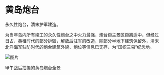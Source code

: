 # 黄岛炮台

永久性炮台，清末护军建造。

为当年岛内所有竣工的永久性炮台之中火力最强，炮台距主景区距离适中，但经过日占、英租时代的部分拆毁，解放后驻军的改造，除部分半地下建筑保留外，清末北洋海军驻防时代的炮台建筑外貌、炮位等信息已无存，为“国帜三易”纪念地。

 ![图片](https://mmbiz.qpic.cn/mmbiz_jpg/P1NdPqkG15Tjg1cOl9ZjJZpPTia3CpNaFsQubL1wYUc364ICFjibb4p0Mg2gaccpqwbR6QwPHvXKDxGSL44nq2MQ/640?wx_fmt=jpeg&wxfrom=5&wx_lazy=1&wx_co=1)

甲午战后拍摄的黄岛炮台全景